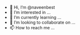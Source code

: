 - 👋 Hi, I’m @naveenbest
- 👀 I’m interested in ...
- 🌱 I’m currently learning ...
- 💞️ I’m looking to collaborate on ...
- 📫 How to reach me ...

<!---
naveenbest/naveenbest is a ✨ special ✨ repository because its `README.md` (this file) appears on your GitHub profile.
You can click the Preview link to take a look at your changes.
--->
